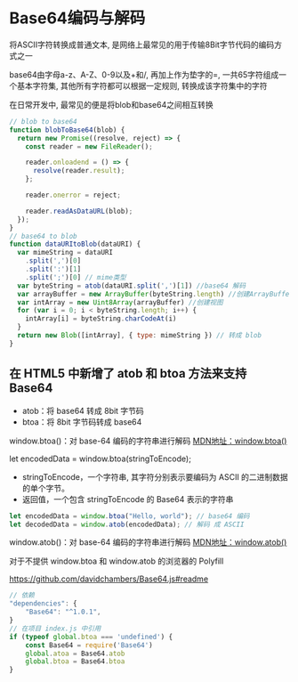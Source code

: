 # Base64编码与解码

将ASCII字符转换成普通文本, 是网络上最常见的用于传输8Bit字节代码的编码方式之一

base64由字母a-z、A-Z、0-9以及+和/, 再加上作为垫字的=, 一共65字符组成一个基本字符集, 其他所有字符都可以根据一定规则, 转换成该字符集中的字符

在日常开发中, 最常见的便是将blob和base64之间相互转换

```js
// blob to base64
function blobToBase64(blob) {
  return new Promise((resolve, reject) => {
    const reader = new FileReader();

    reader.onloadend = () => {
      resolve(reader.result);
    };

    reader.onerror = reject;

    reader.readAsDataURL(blob);
  });
}
// base64 to blob
function dataURItoBlob(dataURI) {
  var mimeString = dataURI
    .split(',')[0]
    .split(':')[1]
    .split(';')[0] // mime类型
  var byteString = atob(dataURI.split(',')[1]) //base64 解码
  var arrayBuffer = new ArrayBuffer(byteString.length) //创建ArrayBuffer
  var intArray = new Uint8Array(arrayBuffer) //创建视图
  for (var i = 0; i < byteString.length; i++) {
    intArray[i] = byteString.charCodeAt(i)
  }
  return new Blob([intArray], { type: mimeString }) // 转成 blob
}
```

## 在 HTML5 中新增了 atob 和 btoa 方法来支持 Base64

- atob：将 base64 转成 8bit 字节码
- btoa：将 8bit 字节码转成 base64

window.btoa()：对 base-64 编码的字符串进行解码
[MDN地址：window.btoa()](https://developer.mozilla.org/zh-CN/docs/Web/API/WindowBase64/btoa)

let encodedData = window.btoa(stringToEncode);

- stringToEncode，一个字符串, 其字符分别表示要编码为 ASCII 的二进制数据的单个字节。
- 返回值，一个包含 stringToEncode 的 Base64 表示的字符串

```js
let encodedData = window.btoa("Hello, world"); // base64 编码
let decodedData = window.atob(encodedData); // 解码 成 ASCII
```

window.atob()：对 base-64 编码的字符串进行解码
[MDN地址：window.atob()](https://developer.mozilla.org/zh-CN/docs/Web/API/WindowBase64/atob)

对于不提供 window.btoa 和 window.atob 的浏览器的 Polyfill

<https://github.com/davidchambers/Base64.js#readme>

```js
// 依赖
"dependencies": {
    "Base64": "^1.0.1",
}
// 在项目 index.js 中引用
if (typeof global.btoa === 'undefined') {
    const Base64 = require('Base64')
    global.atoa = Base64.atob
    global.btoa = Base64.btoa
}
```
